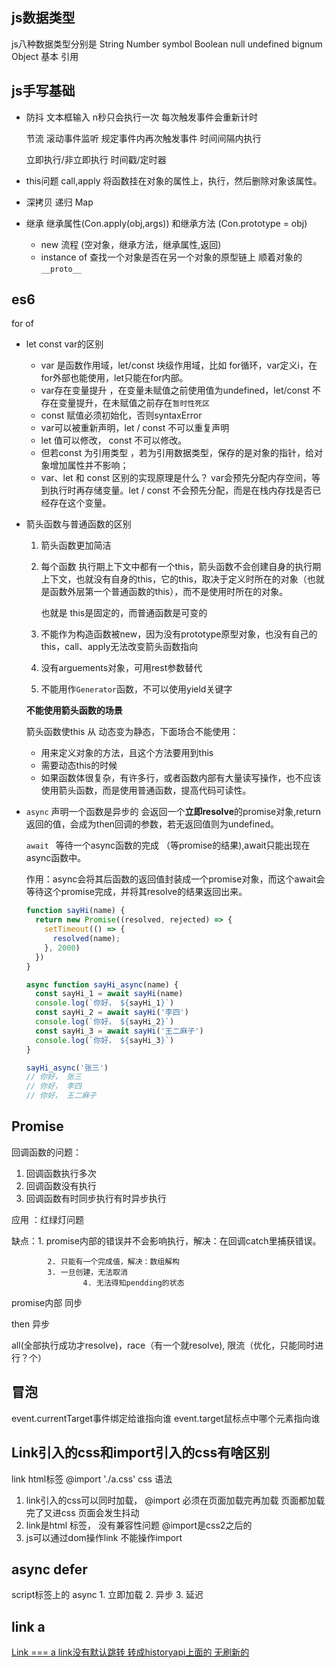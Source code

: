 ## js数据类型

js八种数据类型分别是
String Number symbol Boolean null undefined bignum Object 基本 引用

## js手写基础

- 防抖 文本框输入 n秒只会执行一次 每次触发事件会重新计时
  
  节流 滚动事件监听 规定事件内再次触发事件 时间间隔内执行
  
  
  立即执行/非立即执行   时间戳/定时器
  
- this问题 call,apply  将函数挂在对象的属性上，执行，然后删除对象该属性。

- 深拷贝 递归 Map

- 继承 继承属性(Con.apply(obj,args)) 和继承方法 (Con.prototype = obj)

  - new  流程 (空对象，继承方法，继承属性,返回)
  - instance of 查找一个对象是否在另一个对象的原型链上 顺着对象的`__proto__`

## es6

for of  



- let const var的区别

    - var 是函数作用域，let/const 块级作用域，比如 for循环，var定义i，在for外部也能使用，let只能在for内部。
    - var存在变量提升 ，在变量未赋值之前使用值为undefined，let/const 不存在变量提升，在未赋值之前存在`暂时性死区`
    - const 赋值必须初始化，否则syntaxError
    - var可以被重新声明，let / const 不可以重复声明
    - let 值可以修改， const 不可以修改。
    - 但若const 为引用类型 ，若为引用数据类型，保存的是对象的指针，给对象增加属性并不影响；
    - var、let 和 const 区别的实现原理是什么？ var会预先分配内存空间，等到执行时再存储变量。let / const 不会预先分配，而是在栈内存找是否已经存在这个变量。

      

- 箭头函数与普通函数的区别

    1. 箭头函数更加简洁

    2. 每个函数 执行期上下文中都有一个this，箭头函数不会创建自身的执行期上下文，也就没有自身的this，它的this，取决于定义时所在的对象（也就是函数外层第一个普通函数的this），而不是使用时所在的对象。

       也就是 this是固定的，而普通函数是可变的

    3. 不能作为构造函数被new，因为没有prototype原型对象，也没有自己的this，call、apply无法改变箭头函数指向

    4. 没有arguements对象，可用rest参数替代

    5. 不能用作`Generator`函数，不可以使用yield关键字

    **不能使用箭头函数的场景**

    箭头函数使this 从 动态变为静态，下面场合不能使用：

    - 用来定义对象的方法，且这个方法要用到this
    - 需要动态this的时候
    - 如果函数体很复杂，有许多行，或者函数内部有大量读写操作，也不应该使用箭头函数，而是使用普通函数，提高代码可读性。

    

-  `async` 声明一个函数是异步的 会返回一个**立即resolve**的promise对象,return返回的值，会成为then回调的参数，若无返回值则为undefined。

    `await ` 等待一个async函数的完成  （等promise的结果),await只能出现在async函数中。

    作用：async会将其后函数的返回值封装成一个promise对象，而这个await会等待这个promise完成，并将其resolve的结果返回出来。

    ```js
    function sayHi(name) {
      return new Promise((resolved, rejected) => {
        setTimeout(() => {
          resolved(name);
        }, 2000)
      })
    }
    
    async function sayHi_async(name) {
      const sayHi_1 = await sayHi(name)
      console.log(`你好， ${sayHi_1}`)
      const sayHi_2 = await sayHi('李四')
      console.log(`你好， ${sayHi_2}`)
      const sayHi_3 = await sayHi('王二麻子')
      console.log(`你好， ${sayHi_3}`)
    }
    
    sayHi_async('张三')
    // 你好， 张三
    // 你好， 李四
    // 你好， 王二麻子
    ```

## Promise

回调函数的问题：

1. 回调函数执行多次
2. 回调函数没有执行
3. 回调函数有时同步执行有时异步执行

应用 ：红绿灯问题

缺点：1. promise内部的错误并不会影响执行，解决：在回调catch里捕获错误。

			2. 只能有一个完成值，解决：数组解构
   			3. 一旦创建，无法取消
                	4. 无法得知pendding的状态

promise内部 同步

then 异步 

all(全部执行成功才resolve)，race（有一个就resolve), 限流（优化，只能同时进行？个）

## 冒泡 
 event.currentTarget事件绑定给谁指向谁
 event.target鼠标点中哪个元素指向谁

## Link引入的css和import引入的css有啥区别
link html标签 
@import './a.css' css 语法
1. link引入的css可以同时加载，
@import 必须在页面加载完再加载 页面都加载完了又进css 页面会发生抖动
2. link是html 标签， 没有兼容性问题
@import是css2之后的 
3. js可以通过dom操作link 不能操作import 

## async defer

script标签上的 async 
1.<script src="script.js"></script>
立即加载
2.<script async src="script.js"></script>
异步
3.<script defer src="myscript.js"></script>
延迟

##  link a 

<a href = '' onClick={}>
Link === a
link没有默认跳转 转成historyapi上面的  无刷新的 




